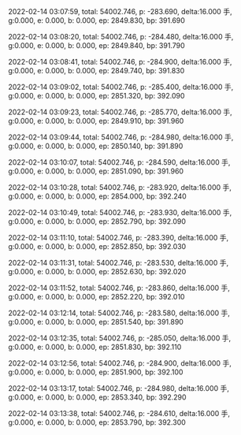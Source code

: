 2022-02-14 03:07:59, total: 54002.746, p: -283.690, delta:16.000 手, g:0.000, e: 0.000, b: 0.000, ep: 2849.830, bp: 391.690

2022-02-14 03:08:20, total: 54002.746, p: -284.480, delta:16.000 手, g:0.000, e: 0.000, b: 0.000, ep: 2849.840, bp: 391.790

2022-02-14 03:08:41, total: 54002.746, p: -284.900, delta:16.000 手, g:0.000, e: 0.000, b: 0.000, ep: 2849.740, bp: 391.830

2022-02-14 03:09:02, total: 54002.746, p: -285.400, delta:16.000 手, g:0.000, e: 0.000, b: 0.000, ep: 2851.320, bp: 392.090

2022-02-14 03:09:23, total: 54002.746, p: -285.770, delta:16.000 手, g:0.000, e: 0.000, b: 0.000, ep: 2849.910, bp: 391.960

2022-02-14 03:09:44, total: 54002.746, p: -284.980, delta:16.000 手, g:0.000, e: 0.000, b: 0.000, ep: 2850.140, bp: 391.890

2022-02-14 03:10:07, total: 54002.746, p: -284.590, delta:16.000 手, g:0.000, e: 0.000, b: 0.000, ep: 2851.090, bp: 391.960

2022-02-14 03:10:28, total: 54002.746, p: -283.920, delta:16.000 手, g:0.000, e: 0.000, b: 0.000, ep: 2854.000, bp: 392.240

2022-02-14 03:10:49, total: 54002.746, p: -283.930, delta:16.000 手, g:0.000, e: 0.000, b: 0.000, ep: 2852.790, bp: 392.090

2022-02-14 03:11:10, total: 54002.746, p: -283.390, delta:16.000 手, g:0.000, e: 0.000, b: 0.000, ep: 2852.850, bp: 392.030

2022-02-14 03:11:31, total: 54002.746, p: -283.530, delta:16.000 手, g:0.000, e: 0.000, b: 0.000, ep: 2852.630, bp: 392.020

2022-02-14 03:11:52, total: 54002.746, p: -283.860, delta:16.000 手, g:0.000, e: 0.000, b: 0.000, ep: 2852.220, bp: 392.010

2022-02-14 03:12:14, total: 54002.746, p: -283.580, delta:16.000 手, g:0.000, e: 0.000, b: 0.000, ep: 2851.540, bp: 391.890

2022-02-14 03:12:35, total: 54002.746, p: -285.050, delta:16.000 手, g:0.000, e: 0.000, b: 0.000, ep: 2851.830, bp: 392.110

2022-02-14 03:12:56, total: 54002.746, p: -284.900, delta:16.000 手, g:0.000, e: 0.000, b: 0.000, ep: 2851.900, bp: 392.100

2022-02-14 03:13:17, total: 54002.746, p: -284.980, delta:16.000 手, g:0.000, e: 0.000, b: 0.000, ep: 2853.340, bp: 392.290

2022-02-14 03:13:38, total: 54002.746, p: -284.610, delta:16.000 手, g:0.000, e: 0.000, b: 0.000, ep: 2853.790, bp: 392.300
